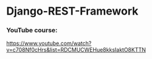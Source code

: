 # Django-REST-Framework

### YouTube course:
 https://www.youtube.com/watch?v=c708Nf0cHrs&list=RDCMUCWEHue8kksIaktO8KTTN
